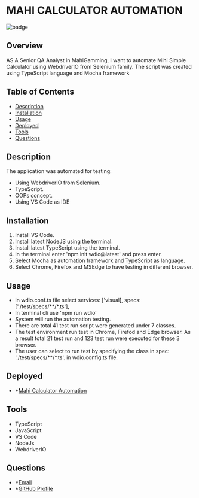 # **MAHI CALCULATOR AUTOMATION**

![badge](https://img.shields.io/badge/License-mit-blue)

## Overview

AS A Senior QA Analyst in MahiGamming, I want to automate Mihi Simple Calculator using WebdriverIO from Selenium family. The script was created using TypeScript language and Mocha framework

## Table of Contents

- [Description](#description)
- [Installation](#installation)
- [Usage](#usage)
- [Deployed](#deployed)
- [Tools](#tools)
- [Questions](#questions)

## Description

The application was automated for testing:

- Using WebdriverIO from Selenium.
- TypeScript.
- OOPs concept.
- Using VS Code as IDE

## Installation

1. Install VS Code.
2. Install latest NodeJS using the terminal.
3. Install latest TypeScript using the terminal.
4. In the terminal enter 'npm init wdio@latest' and press enter.
5. Select Mocha as automation framework and TypeScript as language.
6. Select Chrome, Firefox and MSEdge to have testing in different browser.

## Usage

- In wdio.conf.ts file select services: ['visual], specs: ['./test/specs/**/*.ts'],
- In terminal cli use 'npm run wdio'
- System will run the automation testing.
- There are total 41 test run script were generated under 7 classes.
- The test environment run test in Chrome, Firefod and Edge browser. As a result total 21 test run and 123 test run were executed for these 3 browser.
- The user can select to run test by specifying the class in spec: './test/specs/**/*.ts'. in wdio.config.ts file.


## Deployed

- \*[Mahi Calculator Automation](https://github.com/mirzadev/mahiCalculatorAutomation)


## Tools

- TypeScript
- JavaScript
- VS Code
- NodeJs
- WebdriverIO

## Questions

- \*[Email](awal.mirza2016@gmail.com)
- \*[GitHub Profile](https://github.com/mirzadev)
